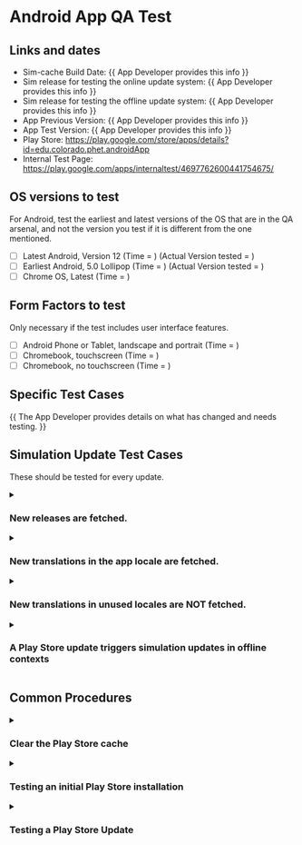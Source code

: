 # Android App QA Test

## Links and dates

- Sim-cache Build Date: {{ App Developer provides this info }}
- Sim release for testing the online update system: {{ App Developer provides this info }}
- Sim release for testing the offline update system: {{ App Developer provides this info }}
- App Previous Version: {{ App Developer provides this info }}
- App Test Version: {{ App Developer provides this info }}
- Play Store: https://play.google.com/store/apps/details?id=edu.colorado.phet.androidApp
- Internal Test Page: https://play.google.com/apps/internaltest/4697762600441754675/

## OS versions to test

For Android, test the earliest and latest versions of the OS that are in the QA arsenal, and not the version you test if it is different from the one mentioned.

- [ ] Latest Android, Version 12 (Time = ) (Actual Version tested = )
- [ ] Earliest Android, 5.0 Lollipop (Time = ) (Actual Version tested = )
- [ ] Chrome OS, Latest (Time = )

## Form Factors to test

Only necessary if the test includes user interface features.

- [ ] Android Phone or Tablet, landscape and portrait (Time = )
- [ ] Chromebook, touchscreen (Time = )
- [ ] Chromebook, no touchscreen (Time = )

## Specific Test Cases

{{ The App Developer provides details on what has changed and needs testing. }}


## Simulation Update Test Cases

These should be tested for every update.


<details>
<summary>
<h3>New releases are fetched.</h3>
</summary>

1. Identify a sim release that occurred after the last sim-cache build date.
2. Follow the steps for Testing an initial Play Store installation
3. Open the app, making sure that internet access is enabled on the device.
4. Within 2 hours, the app should have the new sim release identified in step 1.
</details>


<details>
<summary>
<h3>New translations in the app locale are fetched.</h3>
</summary>

1. Switch the device to a non-English locale - preferably a language that uses upper/lower case
2. Follow the steps for Testing an initial Play Store installation
3. Open the app, making sure that internet access is enabled on the device.
4. Identify a word that can change from upper to lower case and publish a translation with rosetta.
5. Wait 24 hours at least.
6. The app should now have the case change from step 4. Reverse step 4 and publish the translation.
</details>


<details>
<summary>
<h3>New translations in unused locales are NOT fetched.</h3>
</summary>

1. Switch the device to the English locale.
2. Follow the steps for Testing an initial Play Store installation
3. Open the app, making sure that internet access is enabled on the device.
4. Identify a word that can change from upper to lower case and publish a translation with rosetta.
5. Wait 24 hours at least, DO NOT open the app during this period.
6. Put the device in airplane mode.
7. Switch the device to the locale for the translation from step 4.
8. Open the app, it should NOT have the translation change present. Revert the step 4 translation and publish the translation.
</details>


<details>
<summary>
<h3>A Play Store update triggers simulation updates in offline contexts</h3>
</summary>

One use case for our app is offline use.  The typical story here is a rural school with no internet access in the class room.  An IT support person regularly takes a teacher's classroom devices somewhere there is internet and runs play store updates, without running the PhET App itself.  In this situation the app is only opened in the absence of an internet connection, so the online sim update system never has a chance to work.  Thus, when a Play Store update happens, the app should use the sims packaged with the app.
  
Testing this use case is very similar to testing a play store update (see above), except whenever the app is open the device should be in airplane mode.

1. Uninstall the PhET Android App.
2. Visit https://play.google.com/apps/internaltest/4697762600441754675/ and switch to the google account you use on the Play Store. If there is a button called "Leave Program" then click it.
3. Clear the Play Store cache.
4. Verify the [Play Store](https://play.google.com/store/apps/details?id=edu.colorado.phet.androidApp) is offering the old previous version of the app install it.
5. Put the device in airplane mode.
6. Open the app (important!).
7. Force stop the app.
8. Take the device out of airplane mode.
9. Visit https://play.google.com/apps/internaltest/4697762600441754675/ and switch to the google account you use on the Play Store. Click Accept Invite.
10. Clear the Play Store cache.
11. Verify that the [Play Store](https://play.google.com/store/apps/details?id=edu.colorado.phet.androidApp) is offering an upgrade to the latest version and click Upgrade.
12. Put the device in airplane mode.
13. Open the app again, it should have the sims that are available in the sim-cache.
</details>


## Common Procedures


<details>
<summary>
<h3>Clear the Play Store cache</h3>
</summary>

This should allow you to instantly switch to your selected track for your Play Store user.

1. On your Android device go to Settings > Apps > Google Play Store. (Shortcut: long tap on the play store and click App Info)
2. Click Force Stop.
3. Click Storage and click Clear Cache (no need to click Clear Data)
4. Open https://play.google.com/store/apps/details?id=edu.colorado.phet.androidApp in the Play Store on your device.
</details>



<details>
<summary>
<h3>Testing an initial Play Store installation</h3>
</summary>

1. Uninstall the PhET Android App.
2. Visit https://play.google.com/apps/internaltest/4697762600441754675/ and switch to the Google account you use on the Play Store. If there is a button called "Accept Invite" then click it.
3. Clear the Play Store cache.
4. Visit the [Play Store](https://play.google.com/store/apps/details?id=edu.colorado.phet.androidApp) and verify that it is offering the latest version, then click Install.
</details>


<details>
<summary>
<h3>Testing a Play Store Update</h3>
</summary>

1. Uninstall the PhET Android App.
2. Visit https://play.google.com/apps/internaltest/4697762600441754675/ and switch to the google account you use on the Play Store. If there is a button called "Leave Program" then click it.
3. Clear the Play Store cache.
4. Verify the [Play Store](https://play.google.com/store/apps/details?id=edu.colorado.phet.androidApp) is offering the old previous version of the app install it.
5. Open the app (important!).
6. Visit https://play.google.com/apps/internaltest/4697762600441754675/ and switch to the google account you use on the Play Store. Click Accept Invite.
7. Clear the Play Store cache.
8. Verify that the [Play Store](https://play.google.com/store/apps/details?id=edu.colorado.phet.androidApp) is offering an upgrade to the latest version and click Upgrade.
9. Open the app again and conduct upgrade specific testing.
</details> 
